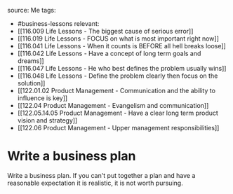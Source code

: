 source: Me
tags:
- #business-lessons 
relevant:
- [[116.009 Life Lessons - The biggest cause of serious error]]
- [[116.019 Life Lessons - FOCUS on what is most important right now]]
- [[116.041 Life Lessons - When it counts is BEFORE all hell breaks loose]]
- [[116.042 Life Lessons - Have a concept of long term goals and dreams]]
- [[116.047 Life Lessons - He who best defines the problem usually wins]]
- [[116.048 Life Lessons - Define the problem clearly then focus on the solution]]
- [[122.01.02 Product Management - Communication and the ability to influence is key]]
- [[122.04 Product Management - Evangelism and communication]]
- [[122.05.14.05 Product Management - Have a clear long term product vision and strategy]]
- [[122.06 Product Management - Upper management responsibilities]]

# Write a business plan

Write a business plan. If you can't put together a plan and have a reasonable expectation it is realistic, it is not worth pursuing.
